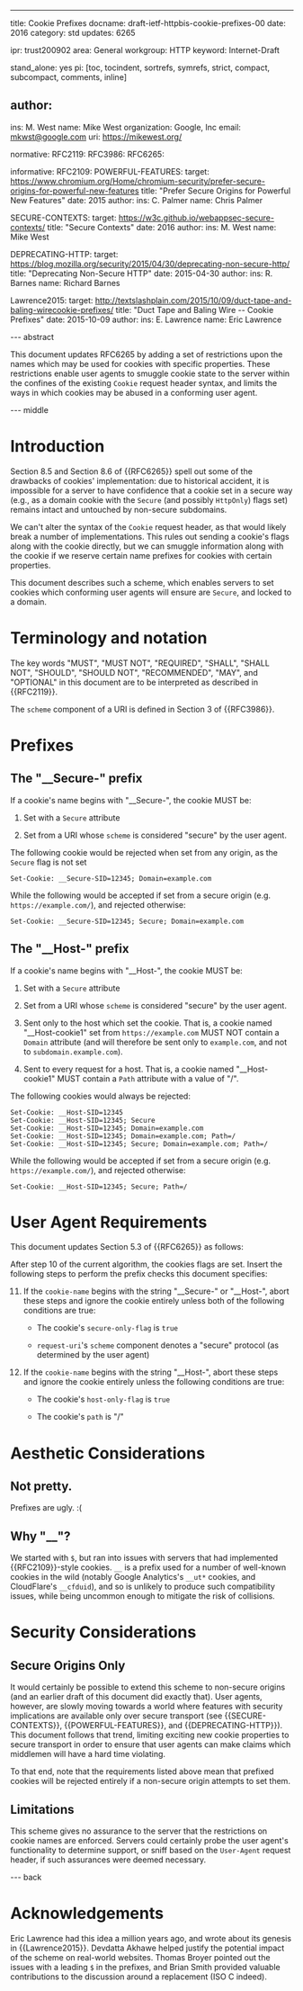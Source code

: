 ---
title: Cookie Prefixes
docname: draft-ietf-httpbis-cookie-prefixes-00
date: 2016
category: std
updates: 6265

ipr: trust200902
area: General
workgroup: HTTP
keyword: Internet-Draft

stand_alone: yes
pi: [toc, tocindent, sortrefs, symrefs, strict, compact, subcompact, comments, inline]

author:
-
  ins: M. West
  name: Mike West
  organization: Google, Inc
  email: mkwst@google.com
  uri: https://mikewest.org/

normative:
  RFC2119:
  RFC3986:
  RFC6265:

informative:
  RFC2109:
  POWERFUL-FEATURES:
    target: https://www.chromium.org/Home/chromium-security/prefer-secure-origins-for-powerful-new-features
    title: "Prefer Secure Origins for Powerful New Features"
    date: 2015
    author:
      ins: C. Palmer
      name: Chris Palmer

  SECURE-CONTEXTS:
    target: https://w3c.github.io/webappsec-secure-contexts/
    title: "Secure Contexts"
    date: 2016
    author:
      ins: M. West
      name: Mike West

  DEPRECATING-HTTP:
    target: https://blog.mozilla.org/security/2015/04/30/deprecating-non-secure-http/
    title: "Deprecating Non-Secure HTTP"
    date: 2015-04-30
    author:
      ins: R. Barnes
      name: Richard Barnes

  Lawrence2015:
    target: http://textslashplain.com/2015/10/09/duct-tape-and-baling-wirecookie-prefixes/
    title: "Duct Tape and Baling Wire -- Cookie Prefixes"
    date: 2015-10-09
    author:
      ins: E. Lawrence
      name: Eric Lawrence

--- abstract

This document updates RFC6265 by adding a set of restrictions upon the names
which may be used for cookies with specific properties. These restrictions
enable user agents to smuggle cookie state to the server within the confines
of the existing `Cookie` request header syntax, and limits the ways in which
cookies may be abused in a conforming user agent.

--- middle

# Introduction

Section 8.5 and Section 8.6 of {{RFC6265}} spell out some of the drawbacks of
cookies' implementation: due to historical accident, it is impossible for a
server to have confidence that a cookie set in a secure way (e.g., as a
domain cookie with the `Secure` (and possibly `HttpOnly`) flags set) remains
intact and untouched by non-secure subdomains.

We can't alter the syntax of the `Cookie` request header, as that would likely
break a number of implementations. This rules out sending a cookie's flags along
with the cookie directly, but we can smuggle information along with the cookie
if we reserve certain name prefixes for cookies with certain properties.

This document describes such a scheme, which enables servers to set cookies
which conforming user agents will ensure are `Secure`, and locked to a domain.

# Terminology and notation

The key words "MUST", "MUST NOT", "REQUIRED", "SHALL", "SHALL NOT", "SHOULD",
"SHOULD NOT", "RECOMMENDED", "MAY", and "OPTIONAL" in this document are to be
interpreted as described in {{RFC2119}}.

The `scheme` component of a URI is defined in Section 3 of {{RFC3986}}.

# Prefixes

## The "__Secure-" prefix

If a cookie's name begins with "__Secure-", the cookie MUST be:

1.  Set with a `Secure` attribute

2.  Set from a URI whose `scheme` is considered "secure" by the user agent.

The following cookie would be rejected when set from any origin, as the `Secure`
flag is not set

    Set-Cookie: __Secure-SID=12345; Domain=example.com

While the following would be accepted if set from a secure origin (e.g.
`https://example.com/`), and rejected otherwise:

    Set-Cookie: __Secure-SID=12345; Secure; Domain=example.com

## The "__Host-" prefix

If a cookie's name begins with "__Host-", the cookie MUST be:

1.  Set with a `Secure` attribute

2.  Set from a URI whose `scheme` is considered "secure" by the user agent.

3.  Sent only to the host which set the cookie. That is, a cookie named
    "__Host-cookie1" set from `https://example.com` MUST NOT contain a `Domain`
    attribute (and will therefore be sent only to `example.com`, and not to
    `subdomain.example.com`).

4.  Sent to every request for a host. That is, a cookie named "__Host-cookie1"
    MUST contain a `Path` attribute with a value of "/".

The following cookies would always be rejected:

    Set-Cookie: __Host-SID=12345
    Set-Cookie: __Host-SID=12345; Secure
    Set-Cookie: __Host-SID=12345; Domain=example.com
    Set-Cookie: __Host-SID=12345; Domain=example.com; Path=/
    Set-Cookie: __Host-SID=12345; Secure; Domain=example.com; Path=/

While the following would be accepted if set from a secure origin (e.g.
`https://example.com/`), and rejected otherwise:

    Set-Cookie: __Host-SID=12345; Secure; Path=/

# User Agent Requirements

This document updates Section 5.3 of {{RFC6265}} as follows:

After step 10 of the current algorithm, the cookies flags are set. Insert the
following steps to perform the prefix checks this document specifies:

11.  If the `cookie-name` begins with the string "__Secure-" or "__Host-",
     abort these steps and ignore the cookie entirely unless both of the
     following conditions are true:

     *   The cookie's `secure-only-flag` is `true`

     *   `request-uri`'s `scheme` component denotes a "secure" protocol (as
         determined by the user agent)

12.  If the `cookie-name` begins with the string "__Host-", abort these
     steps and ignore the cookie entirely unless the following conditions are
     true:

     *   The cookie's `host-only-flag` is `true`

     *   The cookie's `path` is "/"

# Aesthetic Considerations

## Not pretty.

Prefixes are ugly. :(

## Why "__"?

We started with `$`, but ran into issues with servers that had implemented
{{RFC2109}}-style cookies. `__` is a prefix used for a number of well-known
cookies in the wild (notably Google Analytics's `__ut*` cookies, and
CloudFlare's `__cfduid`), and so is unlikely to produce such compatibility
issues, while being uncommon enough to mitigate the risk of collisions.

# Security Considerations

## Secure Origins Only

It would certainly be possible to extend this scheme to non-secure origins (and
an earlier draft of this document did exactly that). User agents, however, are
slowly moving towards a world where features with security implications are
available only over secure transport (see {{SECURE-CONTEXTS}},
{{POWERFUL-FEATURES}}, and {{DEPRECATING-HTTP}}). This document follows that
trend, limiting exciting new cookie properties to secure transport in order to
ensure that user agents can make claims which middlemen will have a hard time
violating.

To that end, note that the requirements listed above mean that prefixed cookies
will be rejected entirely if a non-secure origin attempts to set them.

## Limitations

This scheme gives no assurance to the server that the restrictions on cookie
names are enforced. Servers could certainly probe the user agent's functionality
to determine support, or sniff based on the `User-Agent` request header, if
such assurances were deemed necessary.

--- back

# Acknowledgements

Eric Lawrence had this idea a million years ago, and wrote about its genesis in
{{Lawrence2015}}. Devdatta Akhawe helped justify the potential impact of the
scheme on real-world websites. Thomas Broyer pointed out the issues with a
leading `$` in the prefixes, and Brian Smith provided valuable contributions to
the discussion around a replacement (ISO C indeed).
